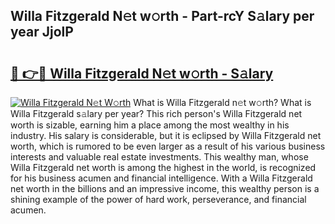 ## Willa Fitzgerald N𝚎t w𝚘rth - Part-rcY S𝚊lary per year JjolP

# <h2><a href="http://gc2lkqz.nevu.top/?p=Willa+Fitzgerald">🔗 👉🔴 Willa Fitzgerald N𝚎t w𝚘rth - S𝚊lary</a></h2>

[![Willa Fitzgerald N𝚎t W𝚘rth](https://i.imgur.com/Oavwk0R.jpeg)](http://gc2lkqz.nevu.top/?p=Willa+Fitzgerald)
What is Willa Fitzgerald n𝚎t w𝚘rth? What is Willa Fitzgerald s𝚊lary per year?
This rich person's Willa Fitzgerald net worth is sizable, earning him a place among the most wealthy in his industry. His salary is considerable, but it is eclipsed by Willa Fitzgerald net worth, which is rumored to be even larger as a result of his various business interests and valuable real estate investments. This wealthy man, whose Willa Fitzgerald net worth is among the highest in the world, is recognized for his business acumen and financial intelligence. With a Willa Fitzgerald net worth in the billions and an impressive income, this wealthy person is a shining example of the power of hard work, perseverance, and financial acumen.
